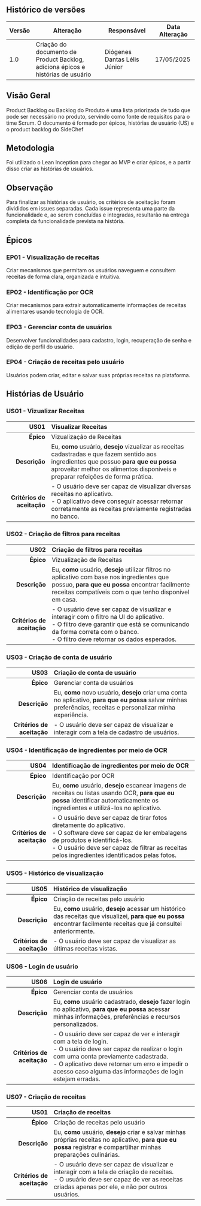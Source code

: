 ## Histórico de versões
| Versão | Alteração       | Responsável         | Data Alteração |
|--------|-----------------|---------------------|----------------|
| 1.0    | Criação do documento de Product Backlog, adiciona épicos e histórias de usuário | Diógenes Dantas Lélis Júnior | 17/05/2025 |

## Visão Geral
Product Backlog ou Backlog do Produto é uma lista priorizada de tudo que pode ser necessário no produto, servindo como fonte de requisitos para o time Scrum. O documento é formado por épicos, histórias de usuário (US) e o product backlog do SideChef

## Metodologia
Foi utilizado o Lean Inception para chegar ao MVP e criar épicos, e a partir disso criar as histórias de usuários.

## Observação
Para finalizar as histórias de usuário, os critérios de aceitação foram divididos em issues separadas. Cada issue representa uma parte da funcionalidade e, ao serem concluídas e integradas, resultarão na entrega completa da funcionalidade prevista na história.

## Épicos

### EP01 - Visualização de receitas
Criar mecanismos que permitam os usuários naveguem e consultem receitas de forma clara, organizada e intuitiva.

### EP02 - Identificação por OCR
Criar mecanismos para extrair automaticamente informações de receitas alimentares usando tecnologia de OCR.

### EP03 - Gerenciar conta de usuários
Desenvolver funcionalidades para cadastro, login, recuperação de senha e edição de perfil do usuário.

### EP04 - Criação de receitas pelo usuário
Usuários podem criar, editar e salvar suas próprias receitas na plataforma.

## Histórias de Usuário

### US01 - Vizualizar Receitas
| US01 | Visualizar Receitas|
| ---: | :------- |
| **Épico** | Vizualização de Receitas |
| **Descrição** |Eu, **como** usuário, **desejo** vizualizar as receitas cadastradas e que fazem sentido aos ingredientes que possuo **para que eu possa** aproveitar melhor os alimentos disponíveis e preparar refeições de forma prática. |
| **Critérios de aceitação** |- O usuário deve ser capaz de visualizar diversas receitas no aplicativo. </br> - O aplicativo deve conseguir acessar retornar corretamente as receitas previamente registradas no banco. |

### US02 - Criação de filtros para receitas
| US02 | Criação de filtros para receitas |
| ---: | :------- |
| **Épico** | Vizualização de Receitas |
| **Descrição** | Eu, **como** usuário, **desejo** utilizar filtros no aplicativo com base nos ingredientes que possuo, **para que eu possa** encontrar facilmente receitas compatíveis com o que tenho disponível em casa. |
| **Critérios de aceitação** |- O usuário deve ser capaz de visualizar e interagir com o filtro na UI do aplicativo. </br> - O filtro deve garantir que está se comunicando da forma correta com o banco. </br> - O filtro deve retornar os dados esperados. |

### US03 - Criação de conta de usuário
| US03 | Criação de conta de usuário |
| ---: | :------- |
| **Épico** | Gerenciar conta de usuários |
| **Descrição** |Eu, **como** novo usuário, **desejo** criar uma conta no aplicativo, **para que eu possa** salvar minhas preferências, receitas e personalizar minha experiência. |
| **Critérios de aceitação** |- O usuário deve ser capaz de visualizar e interagir com a tela de cadastro de usuários. |

### US04 - Identificação de ingredientes por meio de OCR
| US04 | Identificação de ingredientes por meio de OCR |
| ---: | :------- |
| **Épico** | Identificação por OCR |
| **Descrição** | Eu, **como** usuário, **desejo** escanear imagens de receitas ou listas usando OCR, **para que eu possa** identificar automaticamente os ingredientes e utilizá-los no aplicativo. |
| **Critérios de aceitação** |- O usuário deve ser capaz de tirar fotos diretamente do aplicativo. </br> - O software deve ser capaz de ler embalagens de produtos e identificá-los. </br> - O usuário deve ser capaz de filtrar as receitas pelos ingredientes identificados pelas fotos. |

### US05 - Histórico de visualização
| US05 | Histórico de visualização |
| ---: | :------- |
| **Épico** | Criação de receitas pelo usuário |
| **Descrição** | Eu, **como** usuário, **desejo** acessar um histórico das receitas que visualizei, **para que eu possa** encontrar facilmente receitas que já consultei anteriormente. |
| **Critérios de aceitação** |- O usuário deve ser capaz de visualizar as últimas receitas vistas. |

### US06 - Login de usuário
| US06 | Login de usuário |
| ---: | :------- |
| **Épico** | Gerenciar conta de usuários |
| **Descrição** | Eu, **como** usuário cadastrado, **desejo** fazer login no aplicativo, **para que eu possa** acessar minhas informações, preferências e recursos personalizados. |
| **Critérios de aceitação** |- O usuário deve ser capaz de ver e interagir com a tela de login. </br> - O usuário deve ser capaz de realizar o login com uma conta previamente cadastrada. </br> - O aplicativo deve retornar um erro e impedir o acesso caso alguma das informações de login estejam erradas. |

### US07 - Criação de receitas
| US01 | Criação de receitas |
| ---: | :------- |
| **Épico** | Criação de receitas pelo usuário|
| **Descrição** | Eu, **como** usuário, **desejo** criar e salvar minhas próprias receitas no aplicativo, **para que eu possa** registrar e compartilhar minhas preparações culinárias. |
| **Critérios de aceitação** |- O usuário deve ser capaz de visualizar e interagir com a tela de criação de receitas.</br> - O usuário deve ser capaz de ver as receitas criadas apenas por ele, e não por outros usuários. |






